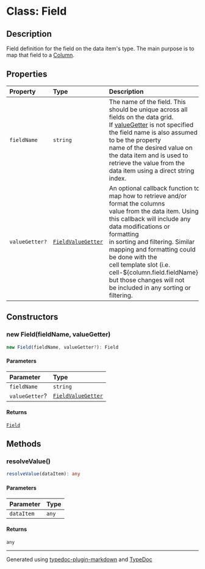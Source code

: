 # Class: Field

## Description

Field definition for the field on the data item's type. The main purpose is to map
that field to a [Column](../interfaces/Column.md).

## Properties

| Property | Type | Description |
| :------ | :------ | :------ |
| `fieldName` | `string` | The name of the field. This should be unique across all fields on the data grid.<br />If [valueGetter](Field.md) is not specified the field name is also assumed to be the property<br />name of the desired value on the data item and is used to retrieve the value from the<br />data item using a direct string index. |
| `valueGetter?` | [`FieldValueGetter`](../type-aliases/FieldValueGetter.md) | An optional callback function to map how to retrieve and/or format the columns<br />value from the data item. Using this callback will include any data modifications or formatting<br />in sorting and filtering. Similar mapping and formatting could be done with the<br />cell template slot (i.e. cell-${column.field.fieldName}) but those changes will not<br />be included in any sorting or filtering. |

## Constructors

### new Field(fieldName, valueGetter)

```ts
new Field(fieldName, valueGetter?): Field
```

#### Parameters

| Parameter | Type |
| :------ | :------ |
| `fieldName` | `string` |
| `valueGetter`? | [`FieldValueGetter`](../type-aliases/FieldValueGetter.md) |

#### Returns

[`Field`](Field.md)

## Methods

### resolveValue()

```ts
resolveValue(dataItem): any
```

#### Parameters

| Parameter | Type |
| :------ | :------ |
| `dataItem` | `any` |

#### Returns

`any`

***

Generated using [typedoc-plugin-markdown](https://www.npmjs.com/package/typedoc-plugin-markdown) and [TypeDoc](https://typedoc.org/)
